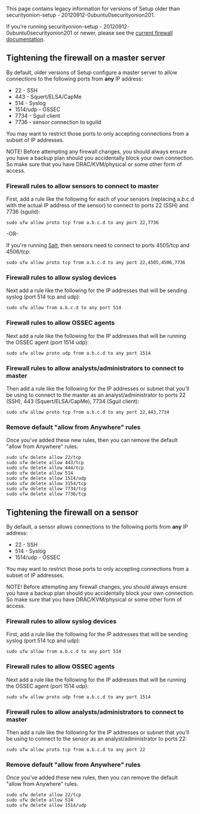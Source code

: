 This page contains legacy information for versions of Setup older than securityonion-setup - 20120912-0ubuntu0securityonion201.  

If you're running securityonion-setup - 20120912-0ubuntu0securityonion201 or newer, please see the [current firewall documentation](firewall).

## Tightening the firewall on a master server ##

By default, older versions of Setup configure a master server to allow connections to the following ports from **any** IP address:
  * 22 - SSH
  * 443 - Squert/ELSA/CapMe
  * 514 - Syslog
  * 1514/udp - OSSEC
  * 7734 - Sguil client
  * 7736 - sensor connection to sguild

You may want to restrict those ports to only accepting connections from a subset of IP addresses.

NOTE! Before attempting any firewall changes, you should always ensure you have a backup plan should you accidentally block your own connection.  So make sure that you have DRAC/KVM/physical or some other form of access.

### Firewall rules to allow sensors to connect to master ###
First, add a rule like the following for each of your sensors (replacing a.b.c.d with the actual IP address of the sensor) to connect to ports 22 (SSH) and 7736 (sguild):
```
sudo ufw allow proto tcp from a.b.c.d to any port 22,7736
```

-OR-

If you're running [Salt](Salt), then sensors need to connect to ports 4505/tcp and 4506/tcp:
```
sudo ufw allow proto tcp from a.b.c.d to any port 22,4505,4506,7736
```


### Firewall rules to allow syslog devices ###
Next add a rule like the following for the IP addresses that will be sending syslog (port 514 tcp and udp):
```
sudo ufw allow from a.b.c.d to any port 514
```

### Firewall rules to allow OSSEC agents ###
Next add a rule like the following for the IP addresses that will be running the OSSEC agent (port 1514 udp):
```
sudo ufw allow proto udp from a.b.c.d to any port 1514
```

### Firewall rules to allow analysts/administrators to connect to master ###
Then add a rule like the following for the IP addresses or subnet that you'll be using to connect to the master as an analyst/administrator to ports 22 (SSH), 443 (Squert/ELSA/CapMe), 7734 (Sguil client):
```
sudo ufw allow proto tcp from a.b.c.d to any port 22,443,7734
```

### Remove default "allow from Anywhere" rules ###
Once you've added these new rules, then you can remove the default "allow from Anywhere" rules.
```
sudo ufw delete allow 22/tcp 
sudo ufw delete allow 443/tcp
sudo ufw delete allow 444/tcp
sudo ufw delete allow 514
sudo ufw delete allow 1514/udp
sudo ufw delete allow 3154/tcp
sudo ufw delete allow 7734/tcp
sudo ufw delete allow 7736/tcp
```

## Tightening the firewall on a sensor ##

By default, a sensor allows connections to the following ports from **any** IP address:
  * 22 - SSH
  * 514 - Syslog
  * 1514/udp - OSSEC

You may want to restrict those ports to only accepting connections from a subset of IP addresses.

NOTE! Before attempting any firewall changes, you should always ensure you have a backup plan should you accidentally block your own connection.  So make sure that you have DRAC/KVM/physical or some other form of access.

### Firewall rules to allow syslog devices ###
First, add a rule like the following for the IP addresses that will be sending syslog (port 514 tcp and udp):
```
sudo ufw allow from a.b.c.d to any port 514
```

### Firewall rules to allow OSSEC agents ###
Next add a rule like the following for the IP addresses that will be running the OSSEC agent (port 1514 udp):
```
sudo ufw allow proto udp from a.b.c.d to any port 1514
```

### Firewall rules to allow analysts/administrators to connect to master ###
Then add a rule like the following for the IP addresses or subnet that you'll be using to connect to the sensor as an analyst/administrator to ports 22:
```
sudo ufw allow proto tcp from a.b.c.d to any port 22
```

### Remove default "allow from Anywhere" rules ###
Once you've added these new rules, then you can remove the default "allow from Anywhere" rules.
```
sudo ufw delete allow 22/tcp 
sudo ufw delete allow 514
sudo ufw delete allow 1514/udp
```